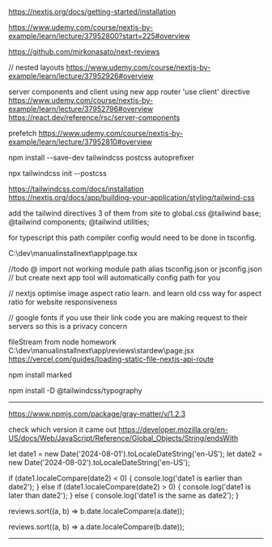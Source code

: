 https://nextjs.org/docs/getting-started/installation

https://www.udemy.com/course/nextjs-by-example/learn/lecture/37952800?start=225#overview

https://github.com/mirkonasato/next-reviews

//
nested layouts
https://www.udemy.com/course/nextjs-by-example/learn/lecture/37952926#overview

server components and client using new app router 'use client' directive
https://www.udemy.com/course/nextjs-by-example/learn/lecture/37952796#overview
https://react.dev/reference/rsc/server-components

prefetch
https://www.udemy.com/course/nextjs-by-example/learn/lecture/37952810#overview

npm install --save-dev tailwindcss postcss autoprefixer

npx tailwindcss init --postcss

https://tailwindcss.com/docs/installation
https://nextjs.org/docs/app/building-your-application/styling/tailwind-css

<!-- /** @type {import('tailwindcss').Config} */
module.exports = {
  content: [
    './app/**/*.{js,ts,jsx,tsx,mdx}', // Note the addition of the `app` directory.
    './pages/**/*.{js,ts,jsx,tsx,mdx}',
    './components/**/*.{js,ts,jsx,tsx,mdx}',

    // Or if using `src` directory:
    './src/**/*.{js,ts,jsx,tsx,mdx}',
  ],
  theme: {
    extend: {},
  },
  plugins: [],
} -->

add the tailwind directives 3 of them from site to global.css
@tailwind base;
@tailwind components;
@tailwind utilities;

for typescript this path compiler config would need to be done in tsconfig.

<!-- {
  "compilerOptions": {
    "paths": {
      "@/*": ["./*"]
    }
  }
} -->

<!-- this page still bugged out but read below -->

C:\dev\manualinstallnext\app\page.tsx

//todo @ import not working module path alias tsconfig.json or jsconfig.json
// but create next app tool will automatically config path for you

// nextjs optimise image aspect ratio learn. and learn old css way for aspect ratio for website responsiveness

//
google fonts if you use their link code you are making request to their servers so this is a privacy concern

fileStream from node homework
C:\dev\manualinstallnext\app\reviews\stardew\page.jsx
https://vercel.com/guides/loading-static-file-nextjs-api-route

<!-- -->

npm install marked

<!-- https://tailwindcss.com/docs/plugins -->

npm install -D @tailwindcss/typography

---

https://www.npmjs.com/package/gray-matter/v/1.2.3

<!-- Step 4: Use The JSON Data
https://vercel.com/guides/loading-static-file-nextjs-api-route
import { readFile } from "node:fs/promises"; -->

check which version it came out
https://developer.mozilla.org/en-US/docs/Web/JavaScript/Reference/Global_Objects/String/endsWith

<!-- // comparing dates -->

let date1 = new Date('2024-08-01').toLocaleDateString('en-US');
let date2 = new Date('2024-08-02').toLocaleDateString('en-US');

if (date1.localeCompare(date2) < 0) {
console.log('date1 is earlier than date2');
} else if (date1.localeCompare(date2) > 0) {
console.log('date1 is later than date2');
} else {
console.log('date1 is the same as date2');
}

<!-- // most current first so its reverse order from post -->

reviews.sort((a, b) => b.date.localeCompare(a.date));

<!-- // to have the oldest post first -->

reviews.sort((a, b) => a.date.localeCompare(b.date));

---

<!-- meta data nextjs-->

<!-- https://nextjs.org/learn/dashboard-app/adding-metadata -->

